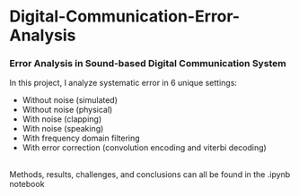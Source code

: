 # Digital-Communication-Error-Analysis
### Error Analysis in Sound-based Digital Communication System

In this project, I analyze systematic error in 6 unique settings:
</br>
- Without noise (simulated)
- Without noise (physical)
- With noise (clapping)
- With noise (speaking)
- With frequency domain filtering
- With error correction (convolution encoding and viterbi decoding)
</br>
Methods, results, challenges, and conclusions can all be found in the .ipynb notebook

